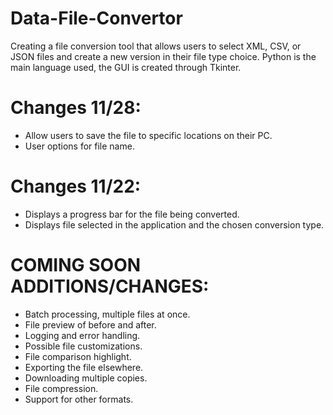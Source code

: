 # Data-File-Convertor

Creating a file conversion tool that allows users to select XML, CSV, or JSON  files and create a new version in their file type choice. 
Python is the main language used, the GUI is created through Tkinter.

# Changes 11/28:
- Allow users to save the file to specific locations on their PC.
- User options for file name.

# Changes 11/22:
- Displays a progress bar for the file being converted.
- Displays file selected in the application and the chosen conversion type.


# COMING SOON ADDITIONS/CHANGES:
- Batch processing, multiple files at once.
- File preview of before and after.
- Logging and error handling.
- Possible file customizations.
- File comparison highlight.
- Exporting the file elsewhere.
- Downloading multiple copies.
- File compression.
- Support for other formats.
